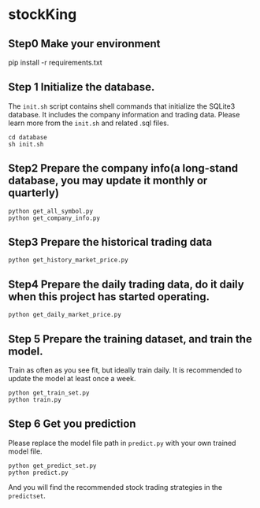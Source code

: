 # stockKing

## Step0 Make your environment
pip install -r requirements.txt

## Step 1 Initialize the database.
The `init.sh` script contains shell commands that initialize the SQLite3 database. It includes the company information and trading data. Please learn more from the `init.sh` and related .sql files.
```
cd database
sh init.sh
```

## Step2 Prepare the company info(a long-stand database, you may update it monthly or quarterly)
```
python get_all_symbol.py
python get_company_info.py
```

## Step3 Prepare the historical trading data
```
python get_history_market_price.py
```

## Step4 Prepare the daily trading data, do it daily when this project has started operating.
```
python get_daily_market_price.py
```

## Step 5 Prepare the training dataset, and train the model. 
Train as often as you see fit, but ideally train daily. It is recommended to update the model at least once a week.
```
python get_train_set.py
python train.py
```

## Step 6 Get you prediction
Please replace the model file path in `predict.py` with your own trained model file.
```
python get_predict_set.py
python predict.py
```
And you will find the recommended stock trading strategies in the `predictset`.